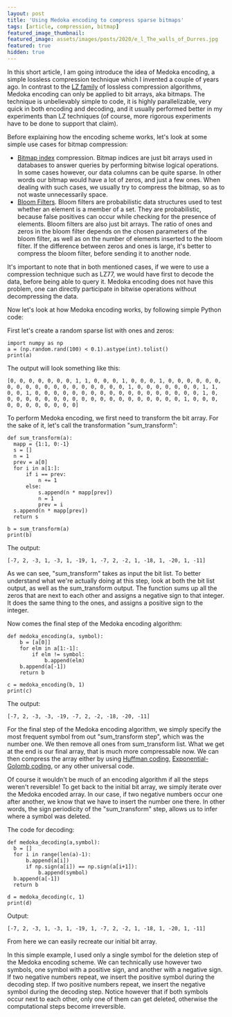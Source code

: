 ```yaml
---
layout: post
title: 'Using Medoka encoding to compress sparse bitmaps'
tags: [article, compression, bitmap]
featured_image_thumbnail:
featured_image: assets/images/posts/2020/e_l_The_walls_of_Durres.jpg
featured: true
hidden: true
---
```


In this short article, I am going introduce the idea of Medoka encoding, a simple lossless compression technique which I invented a couple of years ago. In contrast to the [LZ family](https://en.wikipedia.org/wiki/LZ77_and_LZ78) of lossless compression algorithms, Medoka encoding can only be applied to bit arrays, aka bitmaps. The technique is unbelievably simple to code, it is highly parallelizable, very quick in both encoding and decoding, and it usually performed better in my experiments than LZ techniques (of course, more rigorous experiments have to be done to support that claim).

Before explaining how the encoding scheme works, let's look at some simple use cases for bitmap compression:
* [Bitmap index](https://en.wikipedia.org/wiki/Bitmap_index#Compression) compression. Bitmap indices are just bit arrays used in databases to answer queries by performing bitwise logical operations. In some cases however, our data columns can be quite sparse. In other words our bitmap would have a lot of zeros, and just a few ones. When dealing with such cases, we usually try to compress the bitmap, so as to not waste unnecessarily space.
* [Bloom Filters](https://en.wikipedia.org/wiki/Bloom_filter). Bloom filters are probabilistic data structures used to test whether an element is a member of a set. They are probabilistic, because false positives can occur while checking for the presence of elements. Bloom filters are also just bit arrays. The ratio of ones and zeros in the bloom filter depends on the chosen parameters of the bloom filter, as well as on the number of elements inserted to the bloom filter. If the difference between zeros and ones is large, it's better to compress the bloom filter, before sending it to another node.

It's important to note that in both mentioned cases, if we were to use a compression technique such as LZ77, we would have first to decode the data, before being able to query it. Medoka encoding does not have this problem, one  can directly participate in bitwise operations without decompressing the data.

Now let's look at how Medoka encoding works, by following simple Python code:

First let's create a random sparse list with ones and zeros:

    import numpy as np
    a = (np.random.rand(100) < 0.1).astype(int).tolist()
    print(a)

The output will look something like this:

    [0, 0, 0, 0, 0, 0, 0, 1, 1, 0, 0, 0, 1, 0, 0, 0, 1, 0, 0, 0, 0, 0, 0, 0, 0, 0, 0, 0, 0, 0, 0, 0, 0, 0, 0, 0, 1, 0, 0, 0, 0, 0, 0, 0, 1, 1, 0, 0, 1, 0, 0, 0, 0, 0, 0, 0, 0, 0, 0, 0, 0, 0, 0, 0, 0, 0, 0, 1, 0, 0, 0, 0, 0, 0, 0, 0, 0, 0, 0, 0, 0, 0, 0, 0, 0, 0, 0, 0, 1, 0, 0, 0, 0, 0, 0, 0, 0, 0, 0, 0]

To perform Medoka encoding, we first need to transform the bit array. For the sake of it, let's call the transformation "sum_transform":

    def sum_transform(a):
      mapp = {1:1, 0:-1}
      s = []
      n = 1
      prev = a[0]
      for i in a[1:]:
          if i == prev:
              n += 1
          else:
              s.append(n * mapp[prev])
              n = 1
              prev = i
      s.append(n * mapp[prev])
      return s

    b = sum_transform(a)
    print(b)

The output:

    [-7, 2, -3, 1, -3, 1, -19, 1, -7, 2, -2, 1, -18, 1, -20, 1, -11]

As we can see, "sum_transform" takes as input the bit list. To better understand what we're actually doing at this step, look at both the bit list output, as well as the sum_transform output. The function sums up all the zeros that are next to each other and assigns a negative sign to that integer. It does the same thing to the ones, and assigns a positive sign to the integer.

Now comes the final step of the Medoka encoding algorithm:

    def medoka_encoding(a, symbol):
        b = [a[0]]
        for elm in a[1:-1]:
            if elm != symbol:
                b.append(elm)
        b.append(a[-1])
        return b

    c = medoka_encoding(b, 1)
    print(c)

The output:

    [-7, 2, -3, -3, -19, -7, 2, -2, -18, -20, -11]

For the final step of the Medoka encoding algorithm, we simply specify the most frequent symbol from out "sum_transform step", which was the number one. We then remove all ones from sum_transform list. What we get at the end is our final array, that is much more compressable now. We can then compress the array either by using [Huffman coding](https://en.wikipedia.org/wiki/Huffman_coding), [Exponential-Golomb coding](https://en.wikipedia.org/wiki/Exponential-Golomb_coding), or any other universal code.

Of course it wouldn't be much of an encoding algorithm if all the steps weren't reversible! To get back to the initial bit array, we simply iterate over the Medoka encoded array. In our case, if two negative numbers occur one after another, we know that we have to insert the number one there. In other words, the sign periodicity of the "sum_transform" step, allows us to infer where a symbol was deleted.

The code for decoding:

    def medoka_decoding(a,symbol):
      b = []
      for i in range(len(a)-1):
          b.append(a[i])
          if np.sign(a[i]) == np.sign(a[i+1]):
              b.append(symbol)
      b.append(a[-1])
      return b

    d = medoka_decoding(c, 1)
    print(d)

Output:

    [-7, 2, -3, 1, -3, 1, -19, 1, -7, 2, -2, 1, -18, 1, -20, 1, -11]

From here we can easily recreate our initial bit array.

In this simple example, I used only a single symbol for the deletion step of the Medoka encoding scheme. We can technically use however two symbols, one symbol with a positive sign, and another with a negative sign. If two negative numbers repeat, we insert the positive symbol during the decoding step. If two positive numbers repeat, we insert the negative symbol during the decoding step. Notice however that if both symbols occur next to each other, only one of them can get deleted, otherwise the computational steps become irreversible.
